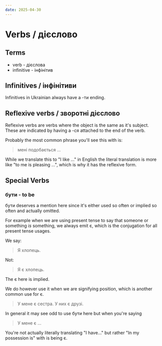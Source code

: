 ```yaml
---
date: 2025-04-30
---
```

# Verbs / дієсловo

## Terms

- verb - дієсловa
- infinitive - інфінітив

## Infinitives / інфінітиви

Infinitives in Ukrainian always have a -ти ending. 

## Reflexive verbs / зворотнi дієслово

Reflexive verbs are verbs where the object is the same as it's subject. These are indicated by having a -ся attached to the end of the verb.

Probably the most common phrase you'll see this with is:

> мені подобається ...

While we translate this to "I like ..." in English the literal translation is more like "to me is pleasing ...", which is why it has the reflexive form.

## Special Verbs

### бути - to be

бути deserves a mention here since it's either used so often or implied so often and actually omitted.

For example when we are using present tense to say that someone or something _is_ something, we always emit є, which is the conjugation for all present tense usages.

We say:

> Я хлопець.

Not:

> Я є хлопець.

The є here is implied.

We do however use it when we are signifying position, which is another common use for є.

> У мене є сестра.
> У них є друзі.

In general it may see odd to use бути here but when you're saying

> У мене є ...

You're not actually literally translating "I have..." but rather "In my possession is" with is being є.